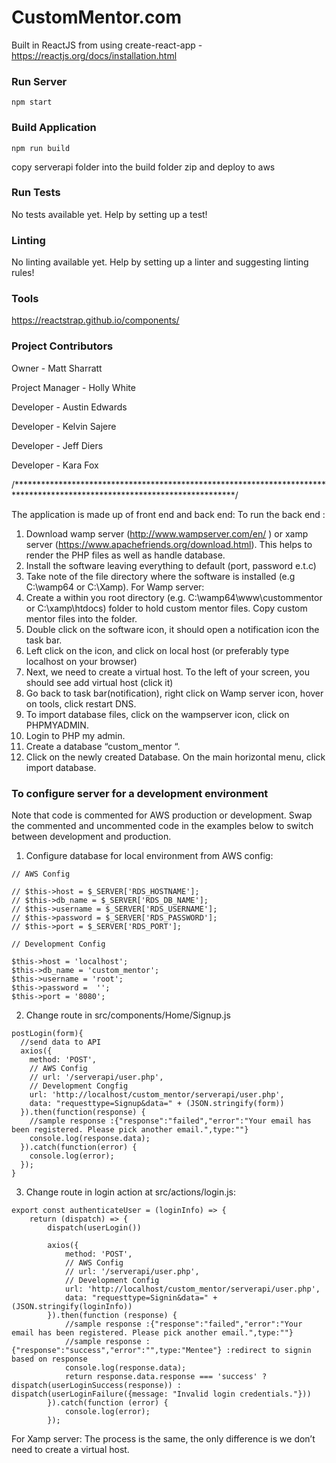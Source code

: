 # CustomMentor.com

Built in ReactJS from using create-react-app - https://reactjs.org/docs/installation.html

### Run Server
`npm start`

### Build Application
`npm run build`

copy serverapi folder into the build folder
zip and deploy to aws

### Run Tests
No tests available yet. Help by setting up a test!

### Linting
No linting available yet. Help by setting up a linter and suggesting linting rules!

### Tools
https://reactstrap.github.io/components/

### Project Contributors

Owner - Matt Sharratt

Project Manager - Holly White

Developer - Austin Edwards

Developer - Kelvin Sajere

Developer - Jeff Diers

Developer - Kara Fox  

/**************************************************************************************************************************/

The application is made up of front end and back end:
To run the back end  :
1.	Download wamp server (http://www.wampserver.com/en/ ) or xamp server (https://www.apachefriends.org/download.html). This helps to render the PHP files as well as handle database.
2.	Install the software leaving everything to default (port, password e.t.c)
3.	Take note of the file directory where the software is installed (e.g C:\wamp64 or C:\Xamp).
For Wamp server:
1.	Create a within you root directory (e.g. C:\wamp64\www\custommentor or C:\xamp\htdocs) folder to hold custom mentor files. Copy custom mentor files into the folder.
2.	Double click on the software icon, it should open a notification icon the task bar.
3.	Left click on the icon, and click on local host (or preferably type localhost on your browser)
4.	Next, we need to create a virtual host. To the left of your screen, you should see add virtual host (click it)
5.	Go back to task bar(notification), right click on Wamp server icon, hover on tools, click restart DNS.
6.	To import database files, click on the wampserver icon, click on PHPMYADMIN.
7.	Login to PHP my admin.
8.	Create a database “custom_mentor “.
9.	Click on the newly created Database. On the main horizontal menu, click import database.


### To configure server for a development environment

Note that code is commented for AWS production or development.  Swap the commented and uncommented code in the examples below
to switch between development and production.


1.  Configure database for local environment from AWS config:

```
// AWS Config

// $this->host = $_SERVER['RDS_HOSTNAME'];
// $this->db_name = $_SERVER['RDS_DB_NAME'];
// $this->username = $_SERVER['RDS_USERNAME'];
// $this->password = $_SERVER['RDS_PASSWORD'];
// $this->port = $_SERVER['RDS_PORT'];

// Development Config

$this->host = 'localhost';
$this->db_name = 'custom_mentor';
$this->username = 'root';
$this->password =  '';
$this->port = '8080';
```

2. Change route in src/components/Home/Signup.js

```
postLogin(form){
  //send data to API
  axios({
    method: 'POST',
    // AWS Config
    // url: '/serverapi/user.php',
    // Development Congfig
    url: 'http://localhost/custom_mentor/serverapi/user.php',
    data: "requesttype=Signup&data=" + (JSON.stringify(form))
  }).then(function(response) {
    //sample response :{"response":"failed","error":"Your email has been registered. Please pick another email.",type:""}
    console.log(response.data);
  }).catch(function(error) {
    console.log(error);
  });
}
```

3. Change route in login action at src/actions/login.js:

```
export const authenticateUser = (loginInfo) => {
    return (dispatch) => {
        dispatch(userLogin())

        axios({
            method: 'POST',
            // AWS Config
            // url: '/serverapi/user.php',
            // Development Config
            url: 'http://localhost/custom_mentor/serverapi/user.php',
            data: "requesttype=Signin&data=" + (JSON.stringify(loginInfo))
        }).then(function (response) {
            //sample response :{"response":"failed","error":"Your email has been registered. Please pick another email.",type:""}
            //sample response :{"response":"success","error":"",type:"Mentee"} :redirect to signin based on response
            console.log(response.data);
            return response.data.response === 'success' ? dispatch(userLoginSuccess(response)) : dispatch(userLoginFailure({message: "Invalid login credentials."}))
        }).catch(function (error) {
            console.log(error);
        });
```


For Xamp server:
The process is the same, the only difference is we don’t need to create a virtual host.
